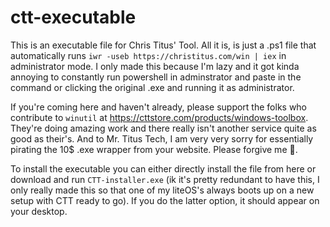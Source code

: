 # ctt-executable
This is an executable file for Chris Titus' Tool. All it is, is just a .ps1 file that automatically runs `iwr -useb https://christitus.com/win | iex` in administrator mode. I only made this because I'm lazy and it got kinda annoying to constantly run powershell in adminstrator and paste in the command or clicking the original .exe and running it as administrator.

If you're coming here and haven't already, please support the folks who contribute to `winutil` at https://cttstore.com/products/windows-toolbox. They're doing amazing work and there really isn't another service quite as good as their's. And to Mr. Titus Tech, I am very very sorry for essentially pirating the 10$ .exe wrapper from your website. Please forgive me 🙏.

To install the executable you can either directly install the file from here or download and run `CTT-installer.exe` (ik it's pretty redundant to have this, I only really made this so that one of my liteOS's always boots up on a new setup with CTT ready to go). If you do the latter option, it should appear on your desktop.
